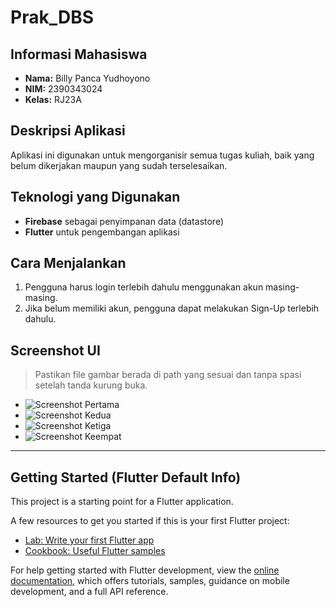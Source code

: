 # Prak_DBS

## Informasi Mahasiswa
- **Nama:** Billy Panca Yudhoyono  
- **NIM:** 2390343024  
- **Kelas:** RJ23A  

## Deskripsi Aplikasi
Aplikasi ini digunakan untuk mengorganisir semua tugas kuliah, baik yang belum dikerjakan maupun yang sudah terselesaikan.

## Teknologi yang Digunakan
- **Firebase** sebagai penyimpanan data (datastore)
- **Flutter** untuk pengembangan aplikasi

## Cara Menjalankan
1. Pengguna harus login terlebih dahulu menggunakan akun masing-masing.
2. Jika belum memiliki akun, pengguna dapat melakukan Sign-Up terlebih dahulu.

## Screenshot UI
> Pastikan file gambar berada di path yang sesuai dan tanpa spasi setelah tanda kurung buka.

- ![Screenshot Pertama](web/icons/sign_in.png)
- ![Screenshot Kedua](web/icons/welcome.png)
- ![Screenshot Ketiga](web/icons/list_tugas.png)
- ![Screenshot Keempat](web/icons/tambah_tugas.png)

---

## Getting Started (Flutter Default Info)

This project is a starting point for a Flutter application.

A few resources to get you started if this is your first Flutter project:

- [Lab: Write your first Flutter app](https://docs.flutter.dev/get-started/codelab)
- [Cookbook: Useful Flutter samples](https://docs.flutter.dev/cookbook)

For help getting started with Flutter development, view the [online documentation](https://docs.flutter.dev/), which offers tutorials, samples, guidance on mobile development, and a full API reference.

